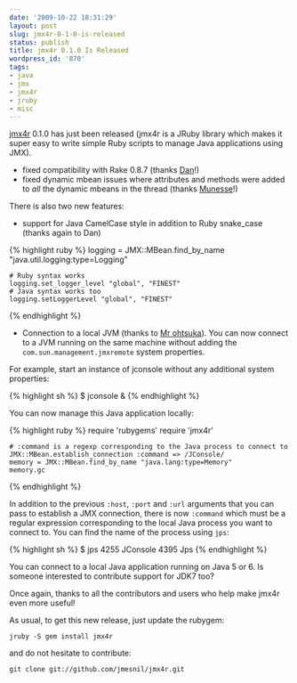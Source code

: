 ```yaml
---
date: '2009-10-22 18:31:29'
layout: post
slug: jmx4r-0-1-0-is-released
status: publish
title: jmx4r 0.1.0 Is Released
wordpress_id: '870'
tags:
- java
- jmx
- jmx4r
- jruby
- misc
---
```


[jmx4r][jmx4r] 0.1.0 has just been released (jmx4r is a JRuby library which makes it super easy to write simple Ruby scripts to manage Java applications using JMX).

* fixed compatibility with Rake 0.8.7 (thanks [Dan](http://twitter.com/jrubyist)!)
* fixed dynamic mbean issues where attributes and methods were added to *all* the dynamic mbeans in the thread (thanks [Munesse](http://muness.blogspot.com/)!)

There is also two new features:

* support for Java CamelCase style in addition to Ruby snake_case (thanks again to Dan)

{% highlight ruby %}
    logging = JMX::MBean.find_by_name "java.util.logging:type=Logging"
    
    # Ruby syntax works
    logging.set_logger_level "global", "FINEST"
    # Java syntax works too
    logging.setLoggerLevel "global", "FINEST"
{% endhighlight %}    


* Connection to a local JVM (thanks to [Mr ohtsuka](http://github.com/sat13f)).
  You can now connect to a JVM running on the same machine without adding the `com.sun.management.jmxremote` system properties.

For example, start an instance of jconsole without any additional system properties:

{% highlight sh %}
    $ jconsole &
{% endhighlight %}    

You can now manage this Java application locally:

{% highlight ruby %}
    require 'rubygems'
    require 'jmx4r'
    
    # :command is a regexp corresponding to the Java process to connect to
    JMX::MBean.establish_connection :command => /JConsole/
    memory = JMX::MBean.find_by_name "java.lang:type=Memory"
    memory.gc            
{% endhighlight %}
    
In addition to the previous `:host`, `:port` and `:url` arguments that you can pass to establish a JMX connection, there is now `:command` which must be a regular expression corresponding to the local Java process you want to connect to. You can find the name of the process using `jps`:

{% highlight sh %}
    $ jps
    4255 JConsole
    4395 Jps
{% endhighlight %}    

You can connect to a local Java application running on Java 5 or 6. Is someone interested to contribute support for JDK7 too?

Once again, thanks to all the contributors and users who help make jmx4r even more useful!

As usual, to get this new release, just update the rubygem:

    jruby -S gem install jmx4r

and do not hesitate to contribute:

    git clone git://github.com/jmesnil/jmx4r.git

[jmx4r]: http://github.com/jmesnil/jmx4r
